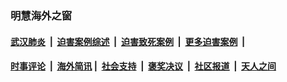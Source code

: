 
### 明慧海外之窗

####  [武汉肺炎](indexes/365.md?t=03151900) &nbsp;|&nbsp;  [迫害案例综述](indexes/328.md?t=03151900) &nbsp;|&nbsp; [迫害致死案例](indexes/277.md?t=03151900)  &nbsp;|&nbsp; [更多迫害案例](indexes/81.md?t=03151900)  &nbsp;|&nbsp; 
####  [时事评论](indexes/19.md?t=03151900) &nbsp;|&nbsp; [海外简讯](indexes/245.md?t=03151900)&nbsp;|&nbsp;  [社会支持](indexes/140.md?t=03151900) &nbsp;|&nbsp; [褒奖决议](indexes/282.md?t=03151900) &nbsp;|&nbsp; [社区报道](indexes/91.md?t=03151900)  &nbsp;|&nbsp; [天人之间](indexes/78.md?t=03151900) 

